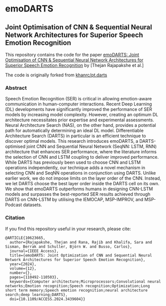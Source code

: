 # emoDARTS

## Joint Optimisation of CNN & Sequential Neural Network Architectures for Superior Speech Emotion Recognition

This repository contains the code for the
paper [emoDARTS: Joint Optimisation of CNN & Sequential Neural Network Architectures for Superior Speech Emotion Recognition](https://arxiv.org/abs/2305.14402)
by [Thejan Rajapakshe et al.]

The code is originally forked from [khanrc/pt.darts](https://github.com/khanrc/pt.darts)

### Abstract

Speech Emotion Recognition (SER) is critical in allowing emotion-aware communication in human-computer interactions.
Recent Deep Learning (DL) developments have significantly improved the performance of SER models by increasing model
complexity. However, creating an optimum DL architecture necessitates prior expertise and experimental assessments.
Neural Architecture Search (NAS), on the other hand, provides a potential path for automatically determining an ideal DL
model. Differentiable Architecture Search (DARTS) in particular is an efficient technique to discover optimal models.
This research introduces emoDARTS, a DARTS-optimised joint CNN and Sequential Neural Network (SeqNN: LSTM, RNN)
architecture that enhances SER performance, where the literature informs the selection of CNN and LSTM coupling to
deliver improved performance. While DARTS has previously been used to choose CNN and LSTM operations independently, our
technique adds a novel mechanism in selecting CNN and SeqNN operations in conjunction using DARTS. Unlike earlier work,
we do not impose limits on the layer order of the CNN. Instead, we let DARTS choose the best layer order inside the
DARTS cell on its own. We show that emoDARTS outperforms humans in designing CNN-LSTM models and surpasses the
best-reported SER results achieved through DARTS on CNN-LSTM by utilising the IEMOCAP, MSP-IMPROV, and MSP-Podcast
datasets.

### Citation

If you find this repository useful in your research, please cite:

```
@ARTICLE{10623665,
  author={Rajapakshe, Thejan and Rana, Rajib and Khalifa, Sara and Sisman, Berrak and Schuller, Björn W. and Busso, Carlos},
  journal={IEEE Access}, 
  title={emoDARTS: Joint Optimization of CNN and Sequential Neural Network Architectures for Superior Speech Emotion Recognition}, 
  year={2024},
  volume={12},
  number={},
  pages={110492-110503},
  keywords={Computer architecture;Microprocessors;Convolutional neural networks;Emotion recognition;Speech recognition;Optimization;Long short term memory;Speech emotion recognition;neural architecture search;deep learning;DARTS},
  doi={10.1109/ACCESS.2024.3439604}}
```
